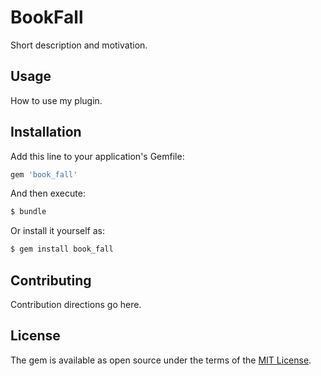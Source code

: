 # BookFall
Short description and motivation.

## Usage
How to use my plugin.

## Installation
Add this line to your application's Gemfile:

```ruby
gem 'book_fall'
```

And then execute:
```bash
$ bundle
```

Or install it yourself as:
```bash
$ gem install book_fall
```

## Contributing
Contribution directions go here.

## License
The gem is available as open source under the terms of the [MIT License](https://opensource.org/licenses/MIT).
